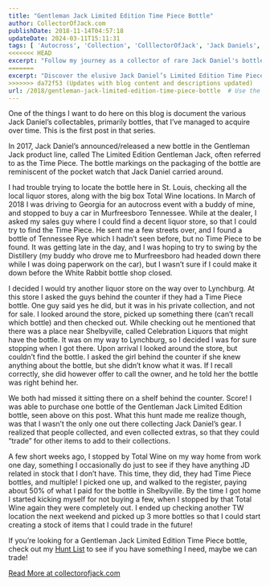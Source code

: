 ```yaml
---
title: "Gentleman Jack Limited Edition Time Piece Bottle"
author: CollectorOfJack.com
publishDate: 2018-11-14T04:57:18
updateDate: 2024-03-11T15:11:31
tags: [ 'Autocross', 'Collection', 'ColllectorOfJack', 'Jack Daniels', 'Whiskey' ]
<<<<<<< HEAD
excerpt: "Follow my journey as a collector of rare Jack Daniel's bottles, focusing on my hunt for the elusive Limited Edition Gentleman Jack Time Piece."
=======
excerpt: "Discover the elusive Jack Daniel’s Limited Edition Time Piece bottle. Follow the author's hunt journey and learn about collecting Jack Daniel’s gear."
>>>>>>> da72f53 (Updates with blog content and descriptions updated)
url: /2018/gentleman-jack-limited-edition-time-piece-bottle  # Use the generated URL with year
---
```

<p>One of the things I want to do here on this blog is document the various Jack Daniel’s collectables, primarily bottles, that I’ve managed to acquire over time. This is the first post in that series.</p><p>In 2017, Jack Daniel’s announced/released a new bottle in the Gentleman Jack product line, called The Limited Edition Gentleman Jack, often referred to as the Time Piece. The bottle markings on the packaging of the bottle are reminiscent of the pocket watch that Jack Daniel carried around.</p><p>I had trouble trying to locate the bottle here in St. Louis, checking all the local liquor stores, along with the big box Total Wine locations. In March of 2018 I was driving to Georgia for an autocross event with a buddy of mine, and stopped to buy a car in Murfreesboro Tennessee. While at the dealer, I asked my sales guy where I could find a decent liquor store, so that I could try to find the Time Piece. He sent me a few streets over, and I found a bottle of Tennessee Rye which I hadn’t seen before, but no Time Piece to be found. It was getting late in the day, and I was hoping to try to swing by the Distillery (my buddy who drove me to Murfreesboro had headed down there while I was doing paperwork on the car), but I wasn’t sure if I could make it down before the White Rabbit bottle shop closed.</p><p>I decided I would try another liquor store on the way over to Lynchburg. At this store I asked the guys behind the counter if they had a Time Piece bottle. One guy said yes he did, but it was in his private collection, and not for sale. I looked around the store, picked up something there (can’t recall which bottle) and then checked out. While checking out he mentioned that there was a place near Shelbyville, called Celebration Liquors that might have the bottle. It was on my way to Lynchburg, so I decided I was for sure stopping when I got there. Upon arrival I looked around the store, but couldn’t find the bottle. I asked the girl behind the counter if she knew anything about the bottle, but she didn’t know what it was. If I recall correctly, she did however offer to call the owner, and he told her the bottle was right behind her.</p><p>We both had missed it sitting there on a shelf behind the counter. Score! I was able to purchase one bottle of the Gentleman Jack Limited Edition bottle, seen above on this post. What this hunt made me realize though, was that I wasn’t the only one out there collecting Jack Daniel’s gear. I realized that people collected, and even collected extras, so that they could “trade” for other items to add to their collections.</p><p>A few short weeks ago, I stopped by Total Wine on my way home from work one day, something I occasionally do just to see if they have anything JD related in stock that I don’t have. This time, they did, they had Time Piece bottles, and multiple! I picked one up, and walked to the register, paying about 50% of what I paid for the bottle in Shelbyville. By the time I got home I started kicking myself for not buying a few, when I stopped by that Total Wine again they were completely out. I ended up checking another TW location the next weekend and picked up 3 more bottles so that I could start creating a stock of items that I could trade in the future!</p><p>If you’re looking for a Gentleman Jack Limited Edition Time Piece bottle, check out my <a href="https://collectorofjack.com/WantedItems">Hunt List</a> to see if you have something I need, maybe we can trade!</p> <a href="https://collectorofjack.com/GentlemanJackTimePiece">Read More at collectorofjack.com</a>

